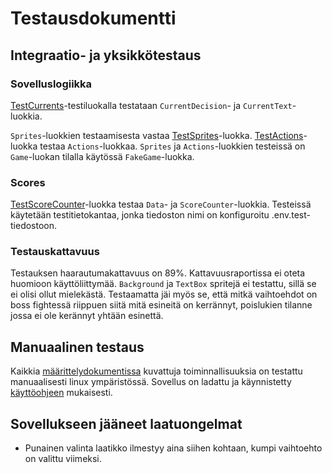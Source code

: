 # Testausdokumentti
## Integraatio- ja yksikkötestaus
### Sovelluslogiikka
[TestCurrents](https://github.com/emlyy/ot-harjoitustyo/blob/master/src/tests/currents_test.py)-testiluokalla testataan `CurrentDecision`- ja `CurrentText`-luokkia.

`Sprites`-luokkien testaamisesta vastaa [TestSprites](https://github.com/emlyy/ot-harjoitustyo/blob/master/src/tests/sprites_test.py)-luokka.
[TestActions](https://github.com/emlyy/ot-harjoitustyo/blob/master/src/tests/actions_test.py)-luokka testaa `Actions`-luokkaa. `Sprites` ja `Actions`-luokkien testeissä on `Game`-luokan tilalla käytössä `FakeGame`-luokka.

### Scores
[TestScoreCounter](https://github.com/emlyy/ot-harjoitustyo/blob/master/src/tests/scores_test.py)-luokka testaa `Data`- ja `ScoreCounter`-luokkia. Testeissä käytetään testitietokantaa, jonka tiedoston nimi on konfiguroitu .env.test-tiedostoon.

### Testauskattavuus
Testauksen haarautumakattavuus on 89%. Kattavuusraportissa ei oteta huomioon käyttöliittymää.
`Background` ja `TextBox` spritejä ei testattu, sillä se ei olisi ollut mielekästä. Testaamatta jäi myös se, että mitkä vaihtoehdot on boss fightessä riippuen siitä mitä esineitä on kerrännyt, poislukien tilanne jossa ei ole kerännyt yhtään esinettä.

## Manuaalinen testaus
Kaikkia [määrittelydokumentissa](https://github.com/emlyy/ot-harjoitustyo/blob/master/dokumentaatio/vaatimusmaarittely.md) kuvattuja toiminnallisuuksia on testattu manuaalisesti linux ympäristössä. Sovellus on ladattu ja käynnistetty [käyttöohjeen](https://github.com/emlyy/ot-harjoitustyo/blob/master/dokumentaatio/kayttoohje.md) mukaisesti.

## Sovellukseen jääneet laatuongelmat
* Punainen valinta laatikko ilmestyy aina siihen kohtaan, kumpi vaihtoehto on valittu viimeksi.

